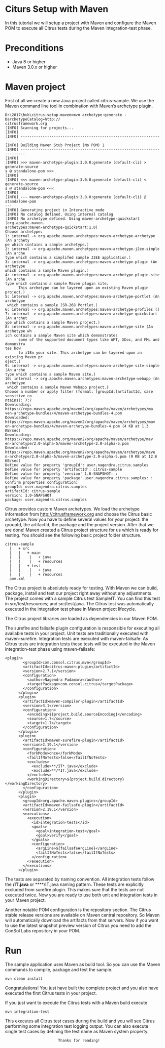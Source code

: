 # Citurs Setup with Maven

In this tutorial we will setup a project with Maven and configure the Maven POM to execute all Citrus tests during the Maven integration-test phase.

# Preconditions
- Java 8 or higher
- Maven 3.0.x or higher

# Maven project
First of all we create a new Java project called citrus-sample. We use the Maven command line tool in combination with Maven’s archetype plugin. 
```
D:\2017\hub\citrus-setup-maven>mvn archetype:generate -DarchetypeCatalog=http://
citrusframework.org
[INFO] Scanning for projects...
[INFO]
[INFO] ------------------------------------------------------------------------
[INFO] Building Maven Stub Project (No POM) 1
[INFO] ------------------------------------------------------------------------
[INFO]
[INFO] >>> maven-archetype-plugin:3.0.0:generate (default-cli) > generate-source
s @ standalone-pom >>>
[INFO]
[INFO] <<< maven-archetype-plugin:3.0.0:generate (default-cli) < generate-source
s @ standalone-pom <<<
[INFO]
[INFO] --- maven-archetype-plugin:3.0.0:generate (default-cli) @ standalone-pom
---
[INFO] Generating project in Interactive mode
[INFO] No catalog defined. Using internal catalog
[INFO] No archetype defined. Using maven-archetype-quickstart (org.apache.maven.
archetypes:maven-archetype-quickstart:1.0)
Choose archetype:
1: internal -> org.apache.maven.archetypes:maven-archetype-archetype (An archety
pe which contains a sample archetype.)
2: internal -> org.apache.maven.archetypes:maven-archetype-j2ee-simple (An arche
type which contains a simplifed sample J2EE application.)
3: internal -> org.apache.maven.archetypes:maven-archetype-plugin (An archetype
which contains a sample Maven plugin.)
4: internal -> org.apache.maven.archetypes:maven-archetype-plugin-site (An arche
type which contains a sample Maven plugin site.
      This archetype can be layered upon an existing Maven plugin project.)
5: internal -> org.apache.maven.archetypes:maven-archetype-portlet (An archetype
 which contains a sample JSR-268 Portlet.)
6: internal -> org.apache.maven.archetypes:maven-archetype-profiles ()
7: internal -> org.apache.maven.archetypes:maven-archetype-quickstart (An archet
ype which contains a sample Maven project.)
8: internal -> org.apache.maven.archetypes:maven-archetype-site (An archetype wh
ich contains a sample Maven site which demonstrates
      some of the supported document types like APT, XDoc, and FML and demonstra
tes how
      to i18n your site. This archetype can be layered upon an existing Maven pr
oject.)
9: internal -> org.apache.maven.archetypes:maven-archetype-site-simple (An arche
type which contains a sample Maven site.)
10: internal -> org.apache.maven.archetypes:maven-archetype-webapp (An archetype
 which contains a sample Maven Webapp project.)
Choose a number or apply filter (format: [groupId:]artifactId, case sensitive co
ntains): 7:7
Downloading: https://repo.maven.apache.org/maven2/org/apache/maven/archetypes/ma
ven-archetype-bundles/4/maven-archetype-bundles-4.pom
Downloaded: https://repo.maven.apache.org/maven2/org/apache/maven/archetypes/mav
en-archetype-bundles/4/maven-archetype-bundles-4.pom (4 KB at 1.3 KB/sec)
Downloading: https://repo.maven.apache.org/maven2/org/apache/maven/archetype/mav
en-archetype/2.0-alpha-5/maven-archetype-2.0-alpha-5.pom
Downloaded: https://repo.maven.apache.org/maven2/org/apache/maven/archetype/mave
n-archetype/2.0-alpha-5/maven-archetype-2.0-alpha-5.pom (9 KB at 12.6 KB/sec)
Define value for property 'groupId': user.nagendra.citrus.samples
Define value for property 'artifactId': citrus-sample
Define value for property 'version' 1.0-SNAPSHOT: :
Define value for property 'package' user.nagendra.citrus.samples: :
Confirm properties configuration:
groupId: user.nagendra.citrus.samples
artifactId: citrus-sample
version: 1.0-SNAPSHOT
package: user.nagendra.citrus.samples
```

Citrus provides custom Maven archetypes. We load the archetype information from http://citrusframework.org and choose the Citrus basic archetype. Now you have to define several values for your project: the groupId, the artifactId, the package and the project version. After that we are done! Maven created a Citrus project structure for us which is ready for testing. You should see the following basic project folder structure.

```
citrus-sample
  |   + src
  |   |   + main
  |   |    |   + java
  |   |    |   + resources
  |   |   + test
  |   |    |   + java
  |   |    |   + resources
  pom.xml
  ```
  
  The Citrus project is absolutely ready for testing. With Maven we can build, package, install and test our project right away without any adjustments. The project comes with a sample Citrus test SampleIT. You can find this test in src/test/resources; and src/test/java. The Citrus test was automatically executed in the integration test phase in Maven project lifecycle.
  
  The Citrus project libraries are loaded as dependencies in our Maven POM.
  
The surefire and failsafe plugin configuration is responsible for executing all available tests in your project. Unit tests are traditionally executed with maven-surefire. Integration tests are executed with maven-failsafe. As Citrus tests are integration tests these tests will be executed in the Maven integration-test phase using maven-failsafe:

```
<plugin>
        <groupId>com.consol.citrus.mvn</groupId>
        <artifactId>citrus-maven-plugin</artifactId>
        <version>2.7.1</version>
        <configuration>
          <author>Nagendra Padamara</author>
          <targetPackage>com.consol.citrus</targetPackage>
        </configuration>
      </plugin>
      <plugin>
        <artifactId>maven-compiler-plugin</artifactId>
        <version>3.1</version>
        <configuration>
          <encoding>${project.build.sourceEncoding}</encoding>
          <source>1.7</source>
          <target>1.7</target>
        </configuration>
      </plugin>
      <plugin>
        <artifactId>maven-surefire-plugin</artifactId>
        <version>2.19.1</version>
        <configuration>
          <forkMode>once</forkMode>
          <failIfNoTests>false</failIfNoTests>
          <excludes>
            <exclude>**/IT*.java</exclude>
            <exclude>**/*IT.java</exclude>
          </excludes>
          <workingDirectory>${project.build.directory}</workingDirectory>
        </configuration>
      </plugin>
      <plugin>
        <groupId>org.apache.maven.plugins</groupId>
        <artifactId>maven-failsafe-plugin</artifactId>
        <version>2.19.1</version>
        <executions>
          <execution>
            <id>integration-tests</id>
            <goals>
              <goal>integration-test</goal>
              <goal>verify</goal>
            </goals>
            <configuration>
              <argLine>${failsafeArgLine}</argLine>
              <failIfNoTests>false</failIfNoTests>
            </configuration>
          </execution>
        </executions>
      </plugin>
```

The tests are separated by naming convention. All integration tests follow the **/IT.java** or ****/IT.java naming pattern. These tests are explicitly excluded from surefire plugin. This makes sure that the tests are not executed twice. Now you are ready to use both unit and integration tests in your Maven project.

Another notable POM configuration is the repository section. The Citrus stable release versions are available on Maven central repository. So Maven will automatically download the artifacts from that servers. Now if you want to use the latest snapshot preview version of Citrus you need to add the ConSol Labs repository in your POM.

# Run

The sample application uses Maven as build tool. So you can use the Maven commands to compile, package and test the sample.
```
mvn clean install
```

Congratulations! You just have built the complete project and you also have executed the first Citrus tests in your project.

If you just want to execute the Citrus tests with a Maven build execute
```
mvn integration-test
```
This executes all Citrus test cases during the build and you will see Citrus performing some integration test logging output. You can also execute single test cases by defining the test name as Maven system property.

```
                        Thanks for reading!
```


